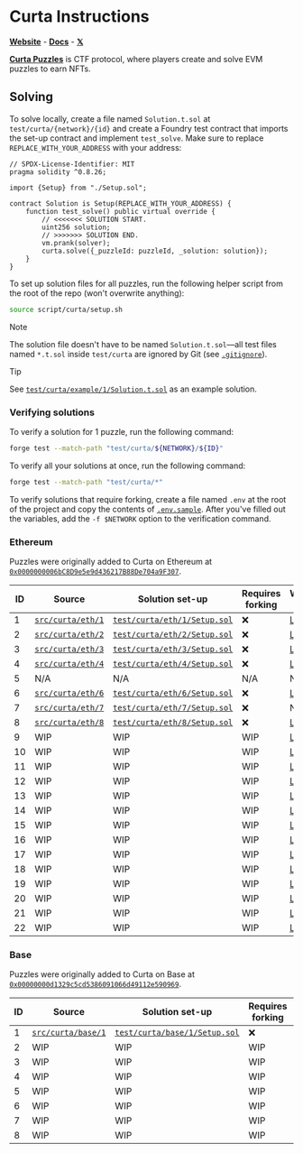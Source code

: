 # Curta Instructions

[**Website**](https://curta.wtf) - [**Docs**](https://curta.wtf/docs) - [**𝕏**](https://x.com/curta_ctf)

[**Curta Puzzles**](https://curta.wtf/docs/puzzles/overview) is CTF protocol, where players create and solve EVM puzzles to earn NFTs.

## Solving

To solve locally, create a file named `Solution.t.sol` at `test/curta/{network}/{id}` and create a Foundry test contract that imports the set-up contract and implement `test_solve`. Make sure to replace `REPLACE_WITH_YOUR_ADDRESS` with your address:

```solidity
// SPDX-License-Identifier: MIT
pragma solidity ^0.8.26;

import {Setup} from "./Setup.sol";

contract Solution is Setup(REPLACE_WITH_YOUR_ADDRESS) {
    function test_solve() public virtual override {
        // <<<<<<< SOLUTION START.
        uint256 solution;
        // >>>>>>> SOLUTION END.
        vm.prank(solver);
        curta.solve({_puzzleId: puzzleId, _solution: solution});
    }
}
```

To set up solution files for all puzzles, run the following helper script from the root of the repo (won't overwrite anything):

```sh
source script/curta/setup.sh
```

> [!NOTE]
> The solution file doesn't have to be named `Solution.t.sol`&mdash;all test files named `*.t.sol` inside `test/curta` are ignored by Git (see [`.gitignore`](../../.gitignore#L28-L29)).

> [!TIP]
> See [`test/curta/example/1/Solution.t.sol`](../../test/curta/example/1/Solution.t.sol) as an example solution.

### Verifying solutions

To verify a solution for 1 puzzle, run the following command:

```sh
forge test --match-path "test/curta/${NETWORK}/${ID}"
```

To verify all your solutions at once, run the following command:

```sh
forge test --match-path "test/curta/*"
```

To verify solutions that require forking, create a file named `.env` at the root of the project and copy the contents of [`.env.sample`](../../.env.sample). After you've filled out the variables, add the `-f $NETWORK` option to the verification command.

### Ethereum

Puzzles were originally added to Curta on Ethereum at [`0x0000000006bC8D9e5e9d436217B88De704a9F307`](https://etherscan.io/address/0x0000000006bC8D9e5e9d436217B88De704a9F307).

| ID  | Source                       | Solution set-up                                                  | Requires forking | Write-up                                                                                                          |
| --- | ---------------------------- | ---------------------------------------------------------------- | ---------------- | ----------------------------------------------------------------------------------------------------------------- |
| 1   | [`src/curta/eth/1`](./eth/1) | [`test/curta/eth/1/Setup.sol`](../../test/curta/eth/1/Setup.sol) | ❌               | [Link](https://curta.wtf/puzzle/eth:1/write-up)                                                                   |
| 2   | [`src/curta/eth/2`](./eth/2) | [`test/curta/eth/2/Setup.sol`](../../test/curta/eth/2/Setup.sol) | ❌               | [Link](https://curta.wtf/puzzle/eth:2/write-up)                                                                   |
| 3   | [`src/curta/eth/3`](./eth/2) | [`test/curta/eth/3/Setup.sol`](../../test/curta/eth/3/Setup.sol) | ❌               | [Link](https://curta.wtf/puzzle/eth:3/write-up)                                                                   |
| 4   | [`src/curta/eth/4`](./eth/2) | [`test/curta/eth/4/Setup.sol`](../../test/curta/eth/4/Setup.sol) | ❌               | [Link](https://curta.wtf/puzzle/eth:4/write-up)                                                                   |
| 5   | N/A                          | N/A                                                              | N/A              | N/A                                                                                                               |
| 6   | [`src/curta/eth/6`](./eth/6) | [`test/curta/eth/6/Setup.sol`](../../test/curta/eth/6/Setup.sol) | ❌               | [Link](https://curta.wtf/puzzle/eth:6/write-up)                                                                   |
| 7   | [`src/curta/eth/7`](./eth/7) | [`test/curta/eth/7/Setup.sol`](../../test/curta/eth/7/Setup.sol) | ❌               | None                                                                                                              |
| 8   | [`src/curta/eth/8`](./eth/8) | [`test/curta/eth/8/Setup.sol`](../../test/curta/eth/8/Setup.sol) | ❌               | [Link](https://x.com/i/status/1651346013792227332)                                                                |
| 9   | WIP                          | WIP                                                              | WIP              | [Link](https://github.com/clabby/curta-puzzle/blob/8fbfb95db1f5fa90911246aa177b153e04dffba5/test/Challenge.t.sol) |
| 10  | WIP                          | WIP                                                              | WIP              | [Link](https://x.com/i/status/1658930303019122688)                                                                |
| 11  | WIP                          | WIP                                                              | WIP              | [Link](https://github.com/leonardoalt/baby_its_me/tree/ce6de115dda28ff5357f1dfa99f4e724a18b9b29/solution)         |
| 12  | WIP                          | WIP                                                              | WIP              | [Link](https://x.com/i/status/1664026474813489153)                                                                |
| 13  | WIP                          | WIP                                                              | WIP              | [Link](https://x.com/i/status/1678260264893026305)                                                                |
| 14  | WIP                          | WIP                                                              | WIP              | [Link](https://x.com/i/status/1683203592344473601)                                                                |
| 15  | WIP                          | WIP                                                              | WIP              | [Link](https://x.com/i/status/1688247687613743105)                                                                |
| 16  | WIP                          | WIP                                                              | WIP              | [Link](https://x.com/i/status/1694746398326128777)                                                                |
| 17  | WIP                          | WIP                                                              | WIP              | [Link](https://curta.wtf/puzzle/eth:17/write-up)                                                                  |
| 18  | WIP                          | WIP                                                              | WIP              | [Link](https://x.com/i/status/1706029458275119205)                                                                |
| 19  | WIP                          | WIP                                                              | WIP              | [Link](https://x.com/i/status/1727198251852636467)                                                                |
| 20  | WIP                          | WIP                                                              | WIP              | [Link](https://x.com/i/status/1728482477965213760)                                                                |
| 21  | WIP                          | WIP                                                              | WIP              | [Link](https://curta.wtf/puzzle/eth:21/write-up)                                                                  |
| 22  | WIP                          | WIP                                                              | WIP              | [Link](https://curta.wtf/puzzle/eth:22/write-up)                                                                  |

### Base

Puzzles were originally added to Curta on Base at [`0x00000000d1329c5cd5386091066d49112e590969`](https://basescan.org/address/0x00000000d1329c5cd5386091066d49112e590969).

| ID  | Source                         | Solution set-up                                                    | Requires forking | Write-up                                         |
| --- | ------------------------------ | ------------------------------------------------------------------ | ---------------- | ------------------------------------------------ |
| 1   | [`src/curta/base/1`](./base/1) | [`test/curta/base/1/Setup.sol`](../../test/curta/base/1/Setup.sol) | ❌               | [Link](https://curta.wtf/puzzle/base:1/write-up) |
| 2   | WIP                            | WIP                                                                | WIP              | [Link](https://curta.wtf/puzzle/base:2/write-up) |
| 3   | WIP                            | WIP                                                                | WIP              | [Link](https://curta.wtf/puzzle/base:3/write-up) |
| 4   | WIP                            | WIP                                                                | WIP              | [Link](https://curta.wtf/puzzle/base:4/write-up) |
| 5   | WIP                            | WIP                                                                | WIP              | None                                             |
| 6   | WIP                            | WIP                                                                | WIP              | None                                             |
| 7   | WIP                            | WIP                                                                | WIP              | [Link](https://curta.wtf/puzzle/base:7/write-up) |
| 8   | WIP                            | WIP                                                                | WIP              | None                                             |
